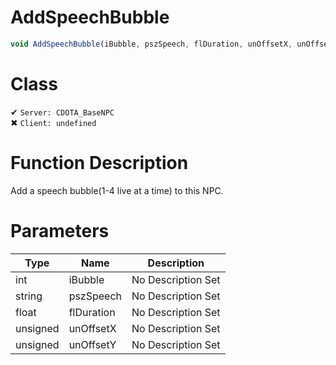 # AddSpeechBubble
```js
void AddSpeechBubble(iBubble, pszSpeech, flDuration, unOffsetX, unOffsetY)
```
# Class
✔ `Server: CDOTA_BaseNPC`  
✖ `Client: undefined`  

# Function Description
Add a speech bubble(1-4 live at a time) to this NPC.
# Parameters
Type|Name|Description
--|--|--
int|iBubble|No Description Set
string|pszSpeech|No Description Set
float|flDuration|No Description Set
unsigned|unOffsetX|No Description Set
unsigned|unOffsetY|No Description Set
